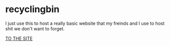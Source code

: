 # recyclingbin

I just use this to host a really basic website that my freinds and I use to host shit we don't want to forget.

[TO THE SITE](https://epswartz.github.io/recyclingbin/)
